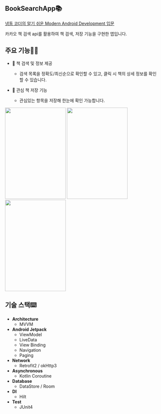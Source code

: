 ## BookSearchApp📚
[냉동 코더의 알기 쉬운 Modern Android Development 입문](https://www.inflearn.com/course/%EC%95%8C%EA%B8%B0%EC%89%AC%EC%9A%B4-modern-android/dashboard)

카카오 책 검색 api를 활용하여 책 검색, 저장 기능을 구현한 앱입니다.

## 주요 기능🙋‍♀️
* 📑 책 검색 및 정보 제공
   * 검색 목록을 정확도/최신순으로 확인할 수 있고, 클릭 시 책의 상세 정보를 확인할 수 있습니다.
   
* 🧺 관심 책 저장 기능
   * 관심있는 항목을 저장해 한눈에 확인 가능합니다.
   

<p align="left">
<img src = "https://drive.google.com/uc?export=vie&id=1h5jevpyC_OPaDv8QIkgQiW3eZ2f03rHn" width = 200 height = 300/>
<img src = "https://drive.google.com/uc?export=vie&id=1Q3UVlkjp20gd7RPmdNp5NadV07imJIXm" width = 200 height = 300/>
<img src = "https://drive.google.com/uc?export=vie&id=1RGQk_G7chGGwdhER7yu1ltI6HUAZGPUO" width = 200 height = 300/>
</p>


## 기술 스택⌨️
* **Architecture**
    * MVVM
* **Android Jetpack**
    * ViewModel
    * LiveData
    * View Binding
    * Navigation
    * Paging
* **Network**
    * Retrofit2 / okHttp3
* **Asynchronous**
    * Kotlin Coroutine
* **Database**
    * DataStore / Room
* **DI**
    * Hilt
* **Test**
    * JUnit4
